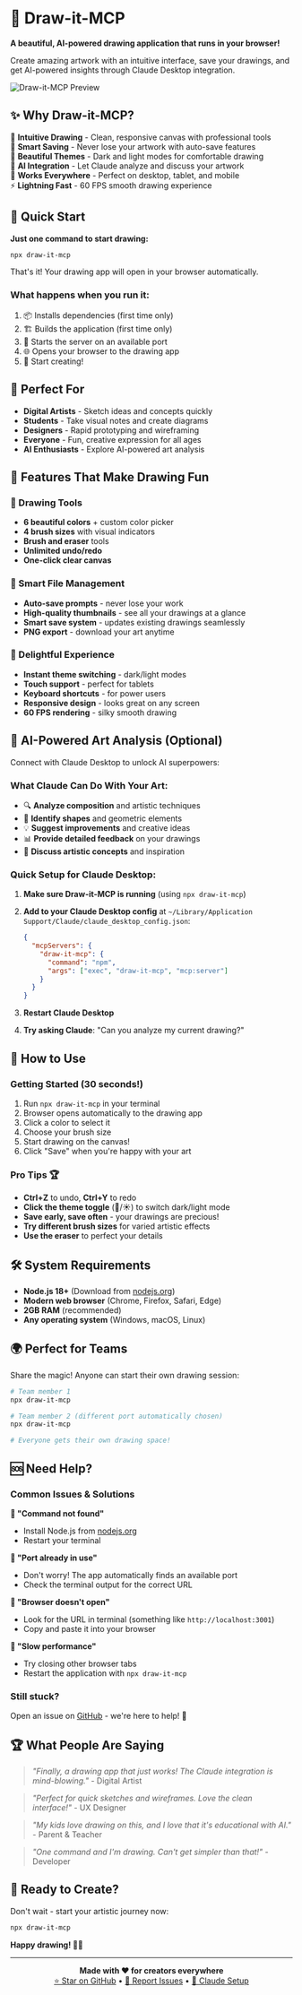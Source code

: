 # 🎨 Draw-it-MCP

**A beautiful, AI-powered drawing application that runs in your browser!**

Create amazing artwork with an intuitive interface, save your drawings, and get AI-powered insights through Claude Desktop integration.

![Draw-it-MCP Preview](https://img.shields.io/badge/Status-Ready%20to%20Draw-brightgreen?style=for-the-badge&logo=palette)

## ✨ Why Draw-it-MCP?

🎨 **Intuitive Drawing** - Clean, responsive canvas with professional tools  
💾 **Smart Saving** - Never lose your artwork with auto-save features  
🌙 **Beautiful Themes** - Dark and light modes for comfortable drawing  
🤖 **AI Integration** - Let Claude analyze and discuss your artwork  
📱 **Works Everywhere** - Perfect on desktop, tablet, and mobile  
⚡ **Lightning Fast** - 60 FPS smooth drawing experience  

## 🚀 Quick Start

**Just one command to start drawing:**

```bash
npx draw-it-mcp
```

That's it! Your drawing app will open in your browser automatically.

### What happens when you run it:
1. 📦 Installs dependencies (first time only)
2. 🏗️ Builds the application (first time only)  
3. 🚀 Starts the server on an available port
4. 🌐 Opens your browser to the drawing app
5. 🎨 Start creating!

## 🎯 Perfect For

- **Digital Artists** - Sketch ideas and concepts quickly
- **Students** - Take visual notes and create diagrams  
- **Designers** - Rapid prototyping and wireframing
- **Everyone** - Fun, creative expression for all ages
- **AI Enthusiasts** - Explore AI-powered art analysis

## 🎨 Features That Make Drawing Fun

### 🎪 Drawing Tools
- **6 beautiful colors** + custom color picker
- **4 brush sizes** with visual indicators
- **Brush and eraser** tools
- **Unlimited undo/redo** 
- **One-click clear canvas**

### 💾 Smart File Management  
- **Auto-save prompts** - never lose your work
- **High-quality thumbnails** - see all your drawings at a glance
- **Smart save system** - updates existing drawings seamlessly
- **PNG export** - download your art anytime

### 🌟 Delightful Experience
- **Instant theme switching** - dark/light modes
- **Touch support** - perfect for tablets
- **Keyboard shortcuts** - for power users
- **Responsive design** - looks great on any screen
- **60 FPS rendering** - silky smooth drawing

## 🤖 AI-Powered Art Analysis (Optional)

Connect with Claude Desktop to unlock AI superpowers:

### What Claude Can Do With Your Art:
- 🔍 **Analyze composition** and artistic techniques
- 🎯 **Identify shapes** and geometric elements  
- 💡 **Suggest improvements** and creative ideas
- 📊 **Provide detailed feedback** on your drawings
- 🎨 **Discuss artistic concepts** and inspiration

### Quick Setup for Claude Desktop:

1. **Make sure Draw-it-MCP is running** (using `npx draw-it-mcp`)

2. **Add to your Claude Desktop config** at `~/Library/Application Support/Claude/claude_desktop_config.json`:
   ```json
   {
     "mcpServers": {
       "draw-it-mcp": {
         "command": "npm",
         "args": ["exec", "draw-it-mcp", "mcp:server"]
       }
     }
   }
   ```

3. **Restart Claude Desktop**

4. **Try asking Claude**: "Can you analyze my current drawing?"

## 📱 How to Use

### Getting Started (30 seconds!)
1. Run `npx draw-it-mcp` in your terminal
2. Browser opens automatically to the drawing app
3. Click a color to select it
4. Choose your brush size
5. Start drawing on the canvas!
6. Click "Save" when you're happy with your art

### Pro Tips 🏆
- **Ctrl+Z** to undo, **Ctrl+Y** to redo
- **Click the theme toggle** (🌙/☀️) to switch dark/light mode
- **Save early, save often** - your drawings are precious!
- **Try different brush sizes** for varied artistic effects
- **Use the eraser** to perfect your details

## 🛠️ System Requirements

- **Node.js 18+** (Download from [nodejs.org](https://nodejs.org))
- **Modern web browser** (Chrome, Firefox, Safari, Edge)
- **2GB RAM** (recommended)
- **Any operating system** (Windows, macOS, Linux)

## 🌍 Perfect for Teams

Share the magic! Anyone can start their own drawing session:

```bash
# Team member 1
npx draw-it-mcp

# Team member 2 (different port automatically chosen)
npx draw-it-mcp

# Everyone gets their own drawing space!
```

## 🆘 Need Help?

### Common Issues & Solutions

**🔧 "Command not found"**
- Install Node.js from [nodejs.org](https://nodejs.org)
- Restart your terminal

**🔧 "Port already in use"**
- Don't worry! The app automatically finds an available port
- Check the terminal output for the correct URL

**🔧 "Browser doesn't open"**
- Look for the URL in terminal (something like `http://localhost:3001`)
- Copy and paste it into your browser

**🔧 "Slow performance"**
- Try closing other browser tabs
- Restart the application with `npx draw-it-mcp`

### Still stuck?
Open an issue on [GitHub](https://github.com/draw-it-mcp/draw-it-mcp/issues) - we're here to help! 🤝

## 🏆 What People Are Saying

> *"Finally, a drawing app that just works! The Claude integration is mind-blowing."* - Digital Artist

> *"Perfect for quick sketches and wireframes. Love the clean interface!"* - UX Designer  

> *"My kids love drawing on this, and I love that it's educational with AI."* - Parent & Teacher

> *"One command and I'm drawing. Can't get simpler than that!"* - Developer

## 🎉 Ready to Create?

Don't wait - start your artistic journey now:

```bash
npx draw-it-mcp
```

**Happy drawing! 🎨✨**

---

<p align="center">
  <strong>Made with ❤️ for creators everywhere</strong><br>
  <a href="https://github.com/draw-it-mcp/draw-it-mcp">⭐ Star on GitHub</a> •
  <a href="https://github.com/draw-it-mcp/draw-it-mcp/issues">🐛 Report Issues</a> •
  <a href="#-ai-powered-art-analysis-optional">🤖 Claude Setup</a>
</p>